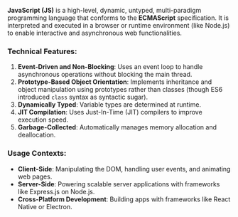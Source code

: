 **JavaScript (JS)** is a high-level, dynamic, untyped, multi-paradigm programming language that conforms to the **ECMAScript** specification. It is interpreted and executed in a browser or runtime environment (like Node.js) to enable interactive and asynchronous web functionalities.

### Technical Features:
1. **Event-Driven and Non-Blocking**: Uses an event loop to handle asynchronous operations without blocking the main thread.
2. **Prototype-Based Object Orientation**: Implements inheritance and object manipulation using prototypes rather than classes (though ES6 introduced `class` syntax as syntactic sugar).
3. **Dynamically Typed**: Variable types are determined at runtime.
4. **JIT Compilation**: Uses Just-In-Time (JIT) compilers to improve execution speed.
5. **Garbage-Collected**: Automatically manages memory allocation and deallocation.

### Usage Contexts:
- **Client-Side**: Manipulating the DOM, handling user events, and animating web pages.
- **Server-Side**: Powering scalable server applications with frameworks like Express.js on Node.js.
- **Cross-Platform Development**: Building apps with frameworks like React Native or Electron.